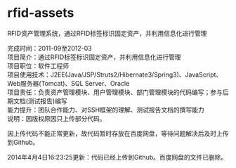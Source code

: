 rfid-assets
===========

RFID资产管理系统，通过RFID标签标识固定资产，并利用信息化进行管理<br/>


完成时间：2011-09至2012-03<br/>
项目简介：通过RFID标签标识固定资产，并利用信息化进行管理<br/>
项目职位：软件工程师<br/>
项目使用技术：J2EE(Java/JSP/Struts2/Hibernate3/Spring3)、JavaScript、Web服务器(Tomcat)、SQL Server、Oracle<br/>
项目责任：负责资产管理模块、用户管理模块、部门管理模块的代码编写；参与后期文档(测试报告)编写<br/>
能力提升：团队合作能力、对SSH框架的理解、测试报告文档的撰写能力<br/>
说明：因版权原因只上传部分代码。<br/>

因上传代码不能正常更新，故代码暂时存放在百度网盘，等待问题解决后及时上传到Github。<br/>

2014年4月4日16:23:25更新：代码已经上传到Github。百度网盘的文件已删除。
